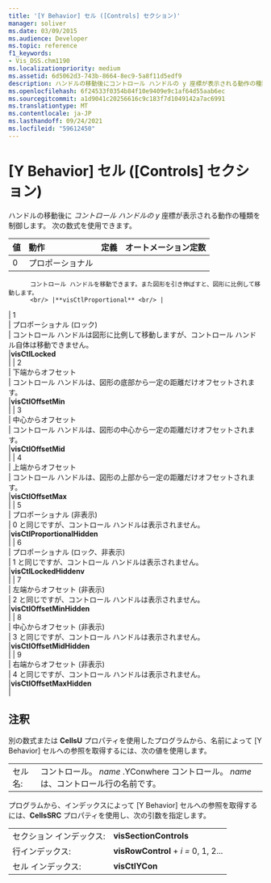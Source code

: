 ```yaml
---
title: '[Y Behavior] セル ([Controls] セクション)'
manager: soliver
ms.date: 03/09/2015
ms.audience: Developer
ms.topic: reference
f1_keywords:
- Vis_DSS.chm1190
ms.localizationpriority: medium
ms.assetid: 6d5062d3-743b-8664-8ec9-5a8f11d5edf9
description: ハンドルの移動後にコントロール ハンドルの y 座標が表示される動作の種類を制御します。 次の数式を使用できます。
ms.openlocfilehash: 6f24533f0354b84f10e9409e9c1af64d55aab6ec
ms.sourcegitcommit: a1d9041c20256616c9c183f7d1049142a7ac6991
ms.translationtype: MT
ms.contentlocale: ja-JP
ms.lasthandoff: 09/24/2021
ms.locfileid: "59612450"
---
```

# <a name="y-behavior-cell-controls-section"></a>[Y Behavior] セル ([Controls] セクション)

ハンドルの移動後に  *コントロール ハンドルの y*  座標が表示される動作の種類を制御します。 次の数式を使用できます。 
  
|**値**|**動作**|**定義**|**オートメーション定数**|
|:-----|:-----|:-----|:-----|
| 0  <br/> | プロポーショナル  <br/> |  
          コントロール ハンドルを移動できます。また図形を引き伸ばすと、図形に比例して移動します。
          <br/> |**visCtlProportional** <br/> |
| 1  <br/> | プロポーショナル (ロック)  <br/> | コントロール ハンドルは図形に比例して移動しますが、コントロール ハンドル自体は移動できません。  <br/> |**visCtlLocked** <br/> |
| 2  <br/> | 下端からオフセット  <br/> | コントロール ハンドルは、図形の底部から一定の距離だけオフセットされます。  <br/> |**visCtlOffsetMin** <br/> |
| 3  <br/> | 中心からオフセット  <br/> | コントロール ハンドルは、図形の中心から一定の距離だけオフセットされます。  <br/> |**visCtlOffsetMid** <br/> |
| 4   <br/> | 上端からオフセット  <br/> | コントロール ハンドルは、図形の上部から一定の距離だけオフセットされます。  <br/> |**visCtlOffsetMax** <br/> |
| 5  <br/> | プロポーショナル (非表示)  <br/> | 0 と同じですが、コントロール ハンドルは表示されません。  <br/> |**visCtlProportionalHidden** <br/> |
| 6   <br/> | プロポーショナル (ロック、非表示)  <br/> | 1 と同じですが、コントロール ハンドルは表示されません。  <br/> |**visCtlLockedHiddenv** <br/> |
| 7   <br/> | 左端からオフセット (非表示)  <br/> | 2 と同じですが、コントロール ハンドルは表示されません。  <br/> |**visCtlOffsetMinHidden** <br/> |
| 8   <br/> | 中心からオフセット (非表示)  <br/> | 3 と同じですが、コントロール ハンドルは表示されません。  <br/> |**visCtlOffsetMidHidden** <br/> |
| 9   <br/> | 右端からオフセット (非表示)  <br/> | 4 と同じですが、コントロール ハンドルは表示されません。  <br/> |**visCtlOffsetMaxHidden** <br/> |
   
## <a name="remarks"></a>注釈

別の数式または **CellsU** プロパティを使用したプログラムから、名前によって [Y Behavior] セルへの参照を取得するには、次の値を使用します。 
  
|||
|:-----|:-----|
| セル名:  <br/> | コントロール。  *name*  .YConwhere コントロール。  *name*  は、コントロール行の名前です。  <br/> |
   
プログラムから、インデックスによって [Y Behavior] セルへの参照を取得するには、**CellsSRC** プロパティを使用し、次の引数を指定します。 
  
|||
|:-----|:-----|
| セクション インデックス:  <br/> |**visSectionControls** <br/> |
| 行インデックス:  <br/> |**visRowControl**  +  *i* *=* 0, 1, 2...  <br/> |
| セル インデックス:  <br/> |**visCtlYCon** <br/> |
   

